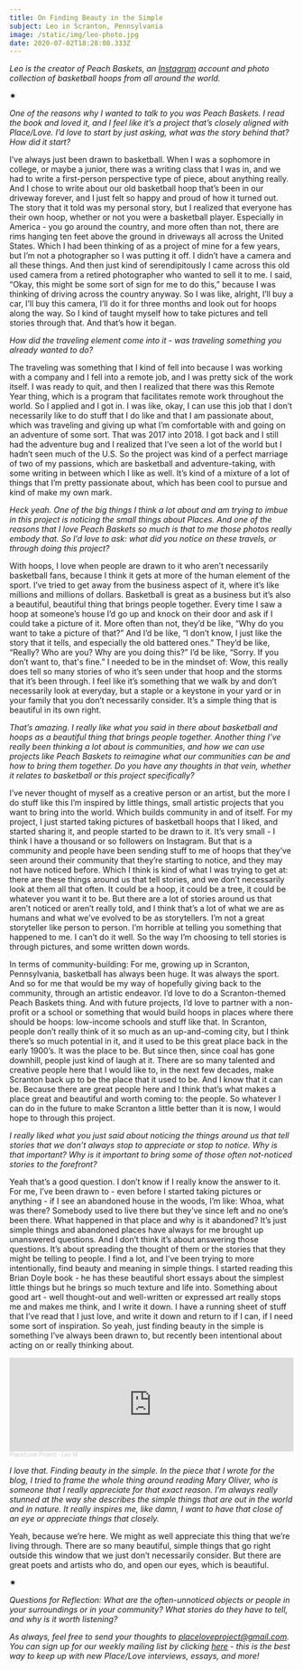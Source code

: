 ```yaml
---
title: On Finding Beauty in the Simple
subject: Leo in Scranton, Pennsylvania
image: /static/img/leo-photo.jpg
date: 2020-07-02T18:28:08.333Z
---
```

*Leo is the creator of Peach Baskets, an [Instagram](https://www.instagram.com/peachbaskets/) account and photo collection of basketball hoops from all around the world.*

<div>✷</div>

*One of the reasons why I wanted to talk to you was Peach Baskets. I read the book and loved it, and I feel like it’s a project that’s closely aligned with Place/Love. I’d love to start by just asking, what was the story behind that? How did it start?*

I’ve always just been drawn to basketball. When I was a sophomore in college, or maybe a junior, there was a writing class that I was in, and we had to write a first-person perspective type of piece, about anything really. And I chose to write about our old basketball hoop that’s been in our driveway forever, and I just felt so happy and proud of how it turned out. The story that it told was my personal story, but I realized that everyone has their own hoop, whether or not you were a basketball player. Especially in America - you go around the country, and more often than not, there are rims hanging ten feet above the ground in driveways all across the United States. Which I had been thinking of as a project of mine for a few years, but I’m not a photographer so I was putting it off. I didn’t have a camera and all these things. And then just kind of serendipitously I came across this old used camera from a retired photographer who wanted to sell it to me. I said, “Okay, this might be some sort of sign for me to do this,” because I was thinking of driving across the country anyway. So I was like, alright, I’ll buy a car, I’ll buy this camera, I’ll do it for three months and look out for hoops along the way. So I kind of taught myself how to take pictures and tell stories through that. And that’s how it began.

*How did the traveling element come into it - was traveling something you already wanted to do?*

The traveling was something that I kind of fell into because I was working with a company and I fell into a remote job, and I was pretty sick of the work itself. I was ready to quit, and then I realized that there was this Remote Year thing, which is a program that facilitates remote work throughout the world. So I applied and I got in. I was like, okay, I can use this job that I don’t necessarily like to do stuff that I do like and that I am passionate about, which was traveling and giving up what I’m comfortable with and going on an adventure of some sort. That was 2017 into 2018. I got back and I still had the adventure bug and I realized that I’ve seen a lot of the world but I hadn’t seen much of the U.S. So the project was kind of a perfect marriage of two of my passions, which are basketball and adventure-taking, with some writing in between which I like as well. It’s kind of a mixture of a lot of things that I’m pretty passionate about, which has been cool to pursue and kind of make my own mark.

*Heck yeah. One of the big things I think a lot about and am trying to imbue in this project is noticing the small things about Places. And one of the reasons that I love Peach Baskets so much is that to me those photos really embody that. So I’d love to ask: what did you notice on these travels, or through doing this project?*

With hoops, I love when people are drawn to it who aren’t necessarily basketball fans, because I think it gets at more of the human element of the sport. I’ve tried to get away from the business aspect of it, where it’s like millions and millions of dollars. Basketball is great as a business but it’s also a beautiful, beautiful thing that brings people together. Every time I saw a hoop at someone’s house I’d go up and knock on their door and ask if I could take a picture of it. More often than not, they’d be like, “Why do you want to take a picture of that?” And I’d be like, “I don’t know, I just like the story that it tells, and especially the old battered ones.” They’d be like, “Really? Who are you? Why are you doing this?” I’d be like, “Sorry. If you don’t want to, that's fine.” I needed to be in the mindset of: Wow, this really does tell so many stories of who it’s seen under that hoop and the storms that it’s been through. I feel like it’s something that we walk by and don’t necessarily look at everyday, but a staple or a keystone in your yard or in your family that you don’t necessarily consider. It’s a simple thing that is beautiful in its own right.

*That’s amazing. I really like what you said in there about basketball and hoops as a beautiful thing that brings people together. Another thing I’ve really been thinking a lot about is communities, and how we can use projects like Peach Baskets to reimagine what our communities can be and how to bring them together. Do you have any thoughts in that vein, whether it relates to basketball or this project specifically?*

I’ve never thought of myself as a creative person or an artist, but the more I do stuff like this I’m inspired by little things, small artistic projects that you want to bring into the world. Which builds community in and of itself. For my project, I just started taking pictures of basketball hoops that I liked, and started sharing it, and people started to be drawn to it. It’s very small - I think I have a thousand or so followers on Instagram. But that is a community and people have been sending stuff to me of hoops that they’ve seen around their community that they’re starting to notice, and they may not have noticed before. Which I think is kind of what I was trying to get at: there are these things around us that tell stories, and we don’t necessarily look at them all that often. It could be a hoop, it could be a tree, it could be whatever you want it to be. But there are a lot of stories around us that aren’t noticed or aren’t really told, and I think that’s a lot of what we are as humans and what we’ve evolved to be as storytellers. I’m not a great storyteller like person to person. I’m horrible at telling you something that happened to me. I can’t do it well. So the way I’m choosing to tell stories is through pictures, and some written down words.

In terms of community-building: For me, growing up in Scranton, Pennsylvania, basketball has always been huge. It was always the sport. And so for me that would be my way of hopefully giving back to the community, through an artistic endeavor. I’d love to do a Scranton-themed Peach Baskets thing. And with future projects, I’d love to partner with a non-profit or a school or something that would build hoops in places where there should be hoops: low-income schools and stuff like that. In Scranton, people don’t really think of it so much as an up-and-coming city, but I think there’s so much potential in it, and it used to be this great place back in the early 1900’s. It was the place to be. But since then, since coal has gone downhill, people just kind of laugh at it. There are so many talented and creative people here that I would like to, in the next few decades, make Scranton back up to be the place that it used to be. And I know that it can be. Because there are great people here and I think that’s what makes a place great and beautiful and worth coming to: the people. So whatever I can do in the future to make Scranton a little better than it is now, I would hope to through this project.

*I really liked what you just said about noticing the things around us that tell stories that we don’t always stop to appreciate or stop to notice. Why is that important? Why is it important to bring some of those often not-noticed stories to the forefront?*

Yeah that’s a good question. I don’t know if I really know the answer to it. For me, I’ve been drawn to - even before I started taking pictures or anything - if I see an abandoned house in the woods, I’m like: Whoa, what was there? Somebody used to live there but they’ve since left and no one’s been there. What happened in that place and why is it abandoned? It’s just simple things and abandoned places have always for me brought up unanswered questions. And I don’t think it’s about answering those questions. It’s about spreading the thought of them or the stories that they might be telling to people. I find a lot, and I’ve been trying to more intentionally, find beauty and meaning in simple things. I started reading this Brian Doyle book - he has these beautiful short essays about the simplest little things but he brings so much texture and life into. Something about good art - well thought-out and well-written or expressed art really stops me and makes me think, and I write it down. I have a running sheet of stuff that I’ve read that I just love, and write it down and return to if I can, if I need some sort of inspiration. So yeah, just finding beauty in the simple is something I’ve always been drawn to, but recently been intentional about acting on or really thinking about.

<iframe width="100%" height="166" scrolling="no" frameborder="no" allow="autoplay" src="https://w.soundcloud.com/player/?url=https%3A//api.soundcloud.com/tracks/851019469&color=%23ff5500&auto_play=false&hide_related=false&show_comments=true&show_user=true&show_reposts=false&show_teaser=true"></iframe><div style="font-size: 10px; color: #cccccc;line-break: anywhere;word-break: normal;overflow: hidden;white-space: nowrap;text-overflow: ellipsis; font-family: Interstate,Lucida Grande,Lucida Sans Unicode,Lucida Sans,Garuda,Verdana,Tahoma,sans-serif;font-weight: 100;"><a href="https://soundcloud.com/place-love-project" title="Place/Love Project" target="_blank" style="color: #cccccc; text-decoration: none;">Place/Love Project</a> · <a href="https://soundcloud.com/place-love-project/leo-w-1" title="Leo W" target="_blank" style="color: #cccccc; text-decoration: none;">Leo W</a></div>

*I love that. Finding beauty in the simple. In the piece that I wrote for the blog, I tried to frame the whole thing around reading Mary Oliver, who is someone that I really appreciate for that exact reason. I’m always really stunned at the way she describes the simple things that are out in the world and in nature. It really inspires me, like damn, I want to have that close of an eye or appreciate things that closely.*

Yeah, because we’re here. We might as well appreciate this thing that we’re living through. There are so many beautiful, simple things that go right outside this window that we just don’t necessarily consider. But there are great poets and artists who do, and open our eyes, which is beautiful.

<div>✷</div>

*Questions for Reflection: What are the often-unnoticed objects or people in your surroundings or in your community? What stories do they have to tell, and why is it worth listening?*

*As always, feel free to send your thoughts to [placeloveproject@gmail.com](mailto:placeloveproject@gmail.com). You can sign up for our weekly mailing list by clicking [here](https://mailchi.mp/2e9222bf50df/placelove-project) - this is the best way to keep up with new Place/Love interviews, essays, and more!*